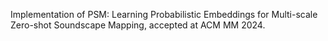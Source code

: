 Implementation of PSM: Learning Probabilistic
Embeddings for Multi-scale Zero-shot Soundscape Mapping, accepted at ACM MM 2024.
